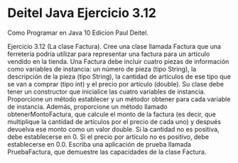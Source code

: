 # Deitel Java Ejercicio 3.12

Como Programar en Java 10 Edicion Paul Deitel. 

Ejercicio 3.12 (La clase Factura). Cree una clase llamada Factura que una ferretería podría utilizar para representar una factura para un artículo vendido en la tienda. Una Factura debe incluir cuatro piezas de información como variables de instancia: un número de pieza (tipo String), la descripción de la pieza (tipo String), la cantidad de artículos de ese tipo que se van a comprar (tipo int) y el precio por artículo (double). Su clase debe tener un constructor que inicialice las cuatro variables de instancia. Proporcione un método establecer y un métodor obtener para cada variable de instancia. Además, proporcione un método llamado obtenerMontoFactura, que calcule el monto de la factura (es decir, que multiplique la cantidad de artículos por el precio de cada uno) y después devuelva ese monto como un valor double. Si la cantidad no es positiva, debe establecerse en 0. Si el precio por artículo no es positivo, debe establecerse en 0.0. Escriba una aplicación de prueba llamada PruebaFactura, que demuestre las capacidades de la clase Factura.
